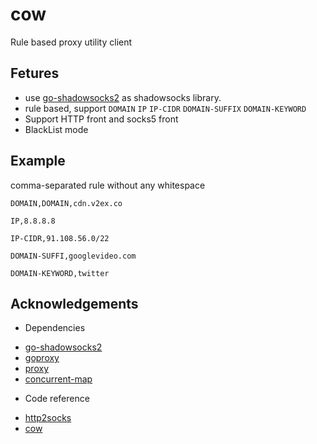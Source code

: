 # cow
Rule based proxy utility client

## Fetures
* use [go-shadowsocks2](https://github.com/shadowsocks/go-shadowsocks2) as shadowsocks library.
* rule based, support `DOMAIN` `IP` `IP-CIDR` `DOMAIN-SUFFIX` `DOMAIN-KEYWORD`
* Support HTTP front and socks5 front
* BlackList mode

## Example
comma-separated rule without any whitespace

`DOMAIN,DOMAIN,cdn.v2ex.co`

`IP,8.8.8.8`

`IP-CIDR,91.108.56.0/22`

`DOMAIN-SUFFI,googlevideo.com`

`DOMAIN-KEYWORD,twitter`

## Acknowledgements
* Dependencies
 - [go-shadowsocks2](https://github.com/shadowsocks/go-shadowsocks2)
 - [goproxy](github.com/elazarl/goproxy)
 - [proxy](https://github.com/golang/net/tree/master/proxy)
 - [concurrent-map](github.com/orcaman/concurrent-map)
* Code reference
 - [http2socks](https://github.com/mischief/http2socks)
 - [cow](https://github.com/cyfdecyf/cow)
